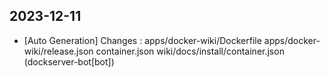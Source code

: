 
## 2023-12-11
 * [Auto Generation] Changes : apps/docker-wiki/Dockerfile apps/docker-wiki/release.json container.json wiki/docs/install/container.json (dockserver-bot[bot])
